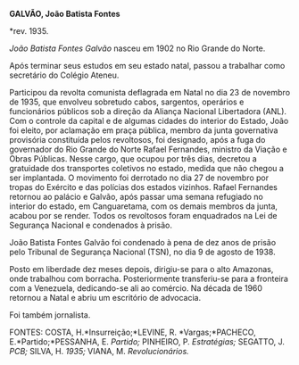 **GALVÃO, João Batista Fontes**

\*rev. 1935.

*João Batista Fontes Galvão* nasceu em 1902 no Rio Grande do Norte.

Após terminar seus estudos em seu estado natal, passou a trabalhar como
secretário do Colégio Ateneu.

Participou da revolta comunista deflagrada em Natal no dia 23 de
novembro de 1935, que envolveu sobretudo cabos, sargentos, operários e
funcionários públicos sob a direção da Aliança Nacional Libertadora
(ANL). Com o controle da capital e de algumas cidades do interior do
Estado, João foi eleito, por aclamação em praça pública, membro da junta
governativa provisória constituída pelos revoltosos, foi designado, após
a fuga do governador do Rio Grande do Norte Rafael Fernandes, ministro
da Viação e Obras Públicas. Nesse cargo, que ocupou por três dias,
decretou a gratuidade dos transportes coletivos no estado, medida que
não chegou a ser implantada. O movimento foi derrotado no dia 27 de
novembro por tropas do Exército e das polícias dos estados vizinhos.
Rafael Fernandes retornou ao palácio e Galvão, após passar uma semana
refugiado no interior do estado, em Canguaretama, com os demais membros
da junta, acabou por se render. Todos os revoltosos foram enquadrados na
Lei de Segurança Nacional e condenados à prisão.

João Batista Fontes Galvão foi condenado à pena de dez anos de prisão
pelo Tribunal de Segurança Nacional (TSN), no dia 9 de agosto de 1938.

Posto em liberdade dez meses depois, dirigiu-se para o alto Amazonas,
onde trabalhou com borracha. Posteriormente transferiu-se para a
fronteira com a Venezuela, dedicando-se ali ao comércio. Na década de
1960 retornou a Natal e abriu um escritório de advocacia.

Foi também jornalista.

FONTES: COSTA, H.*Insurreição;*LEVINE, R. *Vargas;*PACHECO,
E.*Partido;*PESSANHA, E. *Partido;* PINHEIRO, P. *Estratégias;* SEGATTO,
J. *PCB;* SILVA, H. *1935;* VIANA, M. *Revolucionários.*

 
